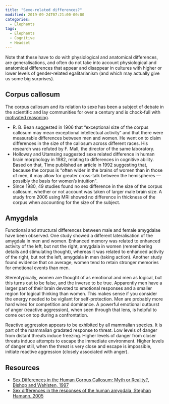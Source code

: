 ```yaml
---
title: "Sexe-related differences?"
modified: 2019-09-24T07:21:00-00:00
categories:
  - Elephants
tags:
  - Elephants
  - Cognitive
  - Headset
---
```

Note that these have to do with physiological and anatomical differences, are generalisations, and often do not take into account physiological and anatomical differences that appear and disappear in cultures with higher or lower levels of gender-related egalitarianism (and which may actually give us some big surprises).

## Corpus callosum

The corpus callosum and its relation to sexe has been a subject of debate in the scientific and lay communities for over a century and is chock-full with [motivated reasoning](https://tymyrddin.wiki/theatre/mindsets#motivated_reasoning).

* R. B. Bean suggested in 1906 that “exceptional size of the corpus callosum may mean exceptional intellectual activity” and that there were measurable differences between men and women. He went on to claim differences in the size of the callosum across different races. His research was refuted by F. Mall, the director of the same laboratory.
* Holloway and Utamsing suggested sexe related difference in human brain morphology in 1982, relating to differences in cognitive ability. Based on that, Time published an article in 1992 suggesting that, because the corpus is “often wider in the brains of women than in those of men, it may allow for greater cross-talk between the hemispheres — possibly the basis for women’s intuition".
* Since 1980, 49 studies found no sex difference in the size of the corpus callosum, whether or not account was taken of larger male brain size. A study from 2006 using MRI showed no difference in thickness of the corpus when accounting for the size of the subject.

## Amygdala

Functional and structural differences between male and female amygdalae have been observed. One study showed a different lateralisation of the amygdala in men and women. Enhanced memory was related to enhanced activity of the left, but not the right, amygdala in women (remembering details and stimulating thought), whereas it was related to enhanced activity of the right, but not the left, amygdala in men (taking action). Another study found evidence that on average, women tend to retain stronger memories for emotional events than men.

Stereotypically, women are thought of as emotional and men as logical, but this turns out to be false, and the inverse to be true. Apparently men have a larger part of their brain devoted to emotional responses and a smaller region for logical thinking than women. This makes sense if you consider the energy needed to be vigilant for self-protection. Men are probably more hard wired for competition and dominance. A powerful emotional outburst of anger (reactive aggression), when seen through that lens, is helpful to come out on top during a confrontation.

Reactive aggression appears to be exhibited by all mammalian species. It is part of the mammalian gradated response to threat. Low levels of danger from distant threats induce freezing. Higher levels of danger from closer threats induce attempts to escape the immediate environment. Higher levels of danger still, when the threat is very close and escape is impossible, initiate reactive aggression (closely associated with anger).

## Resources

* [Sex Differences in the Human Corpus Callosum: Myth or Reality?, Bishop and Wahlsten, 1997](http://gormanlab.ucsd.edu/courses/files/psy222/Bishop.pdf)
* [Sex differences in the responses of the human amygdala, Stephan Hamann, 2005](http://languagelog.ldc.upenn.edu/myl/llog/Brizendine/Hamann2005.pdf)


